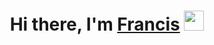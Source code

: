<h1 align="center">Hi there, I'm <a href="https://ekefrancisokechukwu.vercel.app/" target="_blank">Francis</a> <img
src="https://github.com/blackcater/blackcater/raw/main/images/Hi.gif" height="32" /></h1>

<br />

<!--
**Ekefrancisokechukwu/Ekefrancisokechukwu** is a ✨ _special_ ✨ repository because its `README.md` (this file) appears on your GitHub profile.

Here are some ideas to get you started:

- 🔭 I’m currently working on ...
- 🌱 I’m currently learning ...
- 👯 I’m looking to collaborate on ...
- 🤔 I’m looking for help with ...
- 💬 Ask me about ...
- 📫 How to reach me: ...
- 😄 Pronouns: ...
- ⚡ Fun fact: ...
-->
